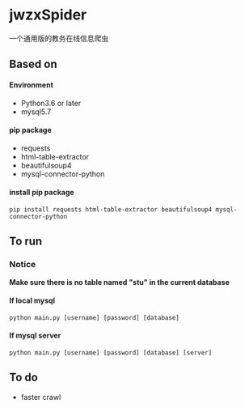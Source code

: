 # jwzxSpider
一个通用版的教务在线信息爬虫

## Based on

#### Environment

- Python3.6 or later
- mysql5.7

#### pip package

- requests
- html-table-extractor
- beautifulsoup4
- mysql-connector-python

#### install pip package

`pip install requests html-table-extractor beautifulsoup4 mysql-connector-python`

## To run
### Notice

**Make sure there is no table named "stu" in the current database**

#### If local mysql

`python main.py [username] [password] [database]`

#### If mysql server

`python main.py [username] [password] [database] [server]`

## To do

- faster crawl